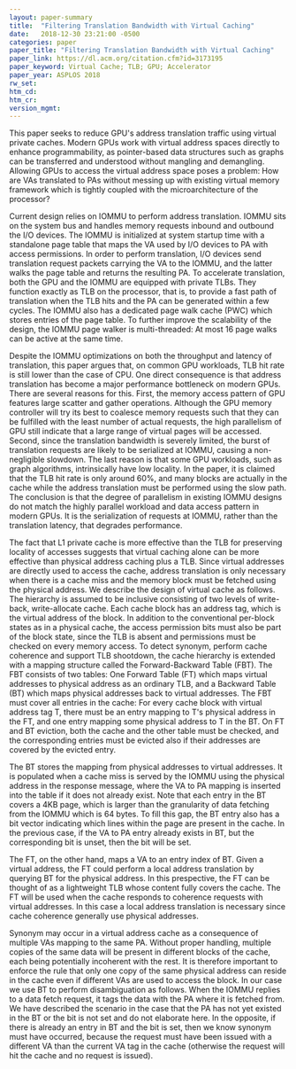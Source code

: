 ```yaml
---
layout: paper-summary
title:  "Filtering Translation Bandwidth with Virtual Caching"
date:   2018-12-30 23:21:00 -0500
categories: paper
paper_title: "Filtering Translation Bandwidth with Virtual Caching"
paper_link: https://dl.acm.org/citation.cfm?id=3173195
paper_keyword: Virtual Cache; TLB; GPU; Accelerator
paper_year: ASPLOS 2018
rw_set: 
htm_cd: 
htm_cr: 
version_mgmt: 
---
```


This paper seeks to reduce GPU's address translation traffic using virtual private caches. Modern GPUs work with
virtual address spaces directly to enhance programmability, as pointer-based data structures such as graphs can be 
transferred and understood without mangling and demangling. Allowing GPUs to access the virtual address space poses a 
problem: How are VAs translated to PAs without messing up with existing virtual memory framework which is tightly coupled
with the microarchitecture of the processor? 

Current design relies on IOMMU to perform address translation. IOMMU sits on the system bus and handles memory requests 
inbound and outbound the I/O devices. The IOMMU is initialized at system startup time with a standalone page table that
maps the VA used by I/O devices to PA with access permissions. In order to perform translation, I/O devices send translation
request packets carrying the VA to the IOMMU, and the latter walks the page table and returns the resulting PA. To accelerate
translation, both the GPU and the IOMMU are equipped with private TLBs. They function exactly as TLB on the processor, that is,
to provide a fast path of translation when the TLB hits and the PA can be generated within a few cycles. The IOMMU also 
has a dedicated page walk cache (PWC) which stores entries of the page table. To further improve the scalability of the design,
the IOMMU page walker is multi-threaded: At most 16 page walks can be active at the same time. 

Despite the IOMMU optimizations on both the throughput and latency of translation, this paper argues that, on common GPU 
workloads, TLB hit rate is still lower than the case of CPU. One direct consequence is that address translation has become a 
major performance bottleneck on modern GPUs. There are several reasons for this. First, the memory access pattern of GPU 
features large scatter and gather operations. Although the GPU memory controller will try its best to coalesce memory 
requests such that they can be fulfilled with the least number of actual requests, the high parallelism of GPU still 
indicate that a large range of virtual pages will be accessed. Second, since the translation bandwidth is severely limited, 
the burst of translation requests are likely to be serialized at IOMMU, causing a non-negligible slowdown. The last reason
is that some GPU workloads, such as graph algorithms, intrinsically have low locality. In the paper, it is claimed that
the TLB hit rate is only around 60%, and many blocks are actually in the cache while the address translation must be 
performed using the slow path. The conclusion is that the degree of parallelism in existing IOMMU designs do not 
match the highly parallel workload and data access pattern in modern GPUs. It is the serialization of requests at IOMMU,
rather than the translation latency, that degrades performance.

The fact that L1 private cache is more effective than the TLB for preserving locality of accesses suggests that virtual
caching alone can be more effective than physical address caching plus a TLB. Since virtual addresses are directly
used to access the cache, address translation is only necessary when there is a cache miss and the memory block must
be fetched using the physical address. We describe the design of virtual cache as follows. The hierarchy is assumed to 
be inclusive consisting of two levels of write-back, write-allocate cache. Each cache block has an address tag, which is the 
virtual address of the block. In addition to the conventional per-block states as in a physical cache, the access 
permission bits must also be part of the block state, since the TLB is absent and permissions must be checked on every 
memory access. To detect synonym, perform cache coherence and support TLB shootdown, the cache hierarchy is extended 
with a mapping structure called the Forward-Backward Table (FBT). The FBT consists of two tables: One Forward Table (FT)
which maps virtual addresses to physical address as an ordinary TLB, and a Backward Table (BT) which maps physical
addresses back to virtual addresses. The FBT must cover all entries in the cache: For every cache block with virtual 
address tag T, there must be an entry mapping to T's physical address in the FT, and one entry mapping some physical 
address to T in the BT. On FT and BT eviction, both the cache and the other table must be checked, and the corresponding
entries must be evicted also if their addresses are covered by the evicted entry. 

The BT stores the mapping from physical addresses to virtual addresses. It is populated when a cache miss is served by 
the IOMMU using the physical address in the response message, where the VA to PA mapping is inserted into the table if
it does not already exist. Note that each entry in the BT covers a 4KB page, which is larger than the granularity of 
data fetching from the IOMMU which is 64 bytes. To fill this gap, the BT entry also has a bit vector indicating which 
lines within the page are present in the cache. In the previous case, if the VA to PA entry already exists in BT, 
but the corresponding bit is unset, then the bit will be set.

The FT, on the other hand, maps a VA to an entry index of BT. Given a virtual address, the FT could perform a 
local address translation by querying BT for the physical address. In this prespective, the FT can be thought of 
as a lightweight TLB whose content fully covers the cache. The FT will be used when the cache responds to coherence
requests with virtual addresses. In this case a local address translation is necessary since cache coherence 
generally use physical addresses.

Synonym may occur in a virtual address cache as a consequence of multiple VAs mapping to the same PA. Without proper 
handling, multiple copies of the same data will be present in different blocks of the cache, each being potentially 
incoherent with the rest. It is therefore important to enforce the rule that only one copy of the same physical address 
can reside in the cache even if different VAs are used to access the block. In our case we use BT to perform disambiguation 
as follows. When the IOMMU replies to a data fetch request, it tags the data with the PA where it is fetched from.
We have described the scenario in the case that the PA has not yet existed in the BT or the bit is not set and do not 
elaborate here. In the opposite, if there is already an entry in BT and the bit is set, then we know synonym must have 
occurred, because the request must have been issued with a different VA than the current VA tag in the cache (otherwise 
the request will hit the cache and no request is issued).